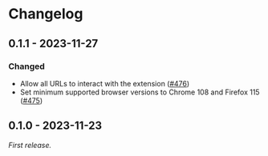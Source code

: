 Changelog
=========

0.1.1 - 2023-11-27
------------------

### Changed
- Allow all URLs to interact with the extension ([#476][])
- Set minimum supported browser versions to Chrome 108 and Firefox 115 ([#475][])

[#475]: https://github.com/anoma/namada-interface/pull/475
[#476]: https://github.com/anoma/namada-interface/pull/476

0.1.0 - 2023-11-23
------------------

_First release._
